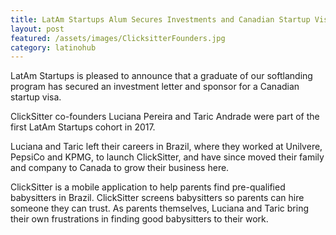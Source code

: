 ```yaml
---
title: LatAm Startups Alum Secures Investments and Canadian Startup Visa
layout: post
featured: /assets/images/ClicksitterFounders.jpg
category: latinohub
---
```

<p>
LatAm Startups is pleased to announce that a graduate of our softlanding program has secured an investment letter and sponsor for a Canadian startup visa.
</p>

<p>
ClickSitter co-founders Luciana Pereira and Taric Andrade were part of the first LatAm Startups cohort in 2017.
</p>

<!--more-->

<p>
Luciana and Taric left their careers in Brazil, where they worked at Unilvere, PepsiCo and KPMG, to launch ClickSitter, and have since moved their family and company to Canada to grow their business here.
</p>

<p>
ClickSitter is a mobile application to help parents find pre-qualified babysitters in Brazil. ClickSitter screens babysitters so parents can hire someone they can trust. As parents themselves, Luciana and Taric bring their own frustrations in finding good babysitters to their work.
</p>

